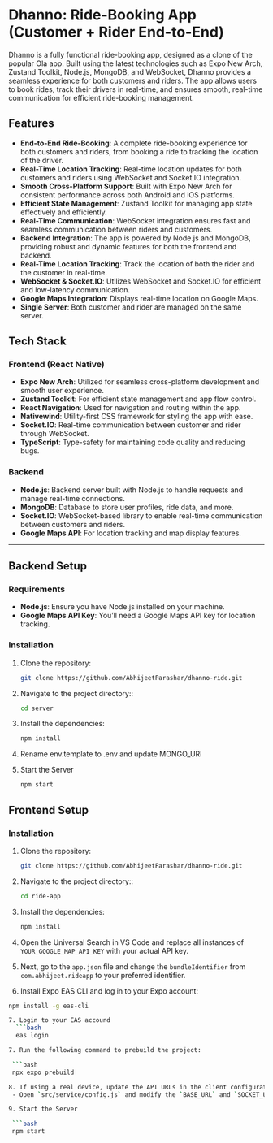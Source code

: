 # Dhanno: Ride-Booking App (Customer + Rider End-to-End)

Dhanno is a fully functional ride-booking app, designed as a clone of the popular Ola app. Built using the latest technologies such as Expo New Arch, Zustand Toolkit, Node.js, MongoDB, and WebSocket, Dhanno provides a seamless experience for both customers and riders. The app allows users to book rides, track their drivers in real-time, and ensures smooth, real-time communication for efficient ride-booking management.

## Features

- **End-to-End Ride-Booking**: A complete ride-booking experience for both customers and riders, from booking a ride to tracking the location of the driver.
- **Real-Time Location Tracking**: Real-time location updates for both customers and riders using WebSocket and Socket.IO integration.
- **Smooth Cross-Platform Support**: Built with Expo New Arch for consistent performance across both Android and iOS platforms.
- **Efficient State Management**: Zustand Toolkit for managing app state effectively and efficiently.
- **Real-Time Communication**: WebSocket integration ensures fast and seamless communication between riders and customers.
- **Backend Integration**: The app is powered by Node.js and MongoDB, providing robust and dynamic features for both the frontend and backend.
- **Real-Time Location Tracking**: Track the location of both the rider and the customer in real-time.
- **WebSocket & Socket.IO**: Utilizes WebSocket and Socket.IO for efficient and low-latency communication.
- **Google Maps Integration**: Displays real-time location on Google Maps.
- **Single Server**: Both customer and rider are managed on the same server.

## Tech Stack

### Frontend (React Native)

- **Expo New Arch**: Utilized for seamless cross-platform development and smooth user experience.
- **Zustand Toolkit**: For efficient state management and app flow control.
- **React Navigation**: Used for navigation and routing within the app.
- **Nativewind**: Utility-first CSS framework for styling the app with ease.
- **Socket.IO**: Real-time communication between customer and rider through WebSocket.
- **TypeScript**: Type-safety for maintaining code quality and reducing bugs.

### Backend

- **Node.js**: Backend server built with Node.js to handle requests and manage real-time connections.
- **MongoDB**: Database to store user profiles, ride data, and more.
- **Socket.IO**: WebSocket-based library to enable real-time communication between customers and riders.
- **Google Maps API**: For location tracking and map display features.

---

## Backend Setup

### Requirements

- **Node.js**: Ensure you have Node.js installed on your machine.
- **Google Maps API Key**: You’ll need a Google Maps API key for location tracking.

### Installation

1. Clone the repository:

   ```bash
   git clone https://github.com/AbhijeetParashar/dhanno-ride.git

   ```

2. Navigate to the project directory::

   ```bash
   cd server

   ```

3. Install the dependencies:

   ```bash
   npm install

   ```

4. Rename env.template to .env and update MONGO_URI

5. Start the Server

   ```bash
   npm start
   ```

## Frontend Setup

### Installation

1. Clone the repository:

   ```bash
   git clone https://github.com/AbhijeetParashar/dhanno-ride.git

   ```

2. Navigate to the project directory::

   ```bash
   cd ride-app

   ```

3. Install the dependencies:

   ```bash
   npm install

   ```

4. Open the Universal Search in VS Code and replace all instances of `YOUR_GOOGLE_MAP_API_KEY` with your actual API key.

5. Next, go to the `app.json` file and change the `bundleIdentifier` from `com.abhijeet.rideapp` to your preferred identifier.

6. Install Expo EAS CLI and log in to your Expo account:

````bash
npm install -g eas-cli

7. Login to your EAS accound
  ```bash
  eas login

7. Run the following command to prebuild the project:

 ```bash
 npx expo prebuild

8. If using a real device, update the API URLs in the client configuration:
 - Open `src/service/config.js` and modify the `BASE_URL` and `SOCKET_URL` to use your local network IP or hosted URL.

9. Start the Server

 ```bash
 npm start
````
